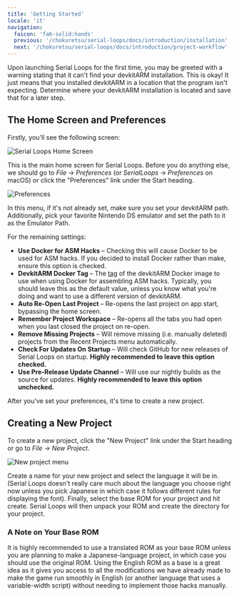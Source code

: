 ```yaml
---
title: 'Getting Started'
locale: 'it'
navigation:
  faicon: 'fa6-solid:hands'
  previous: '/chokuretsu/serial-loops/docs/introduction/installation'
  next: '/chokuretsu/serial-loops/docs/introduction/project-workflow'
---
```


Upon launching Serial Loops for the first time, you may be greeted with a warning stating that it can't find your devkitARM installation.
This is okay! It just means that you installed devkitARM in a location that the program isn't expecting. Determine where your devkitARM installation
is located and save that for a later step.

## The Home Screen and Preferences
Firstly, you'll see the following screen:

![Serial Loops Home Screen](/images/chokuretsu/serial-loops/home-screen.png)

This is the main home screen for Serial Loops. Before you do anything else, we should go to _File_ &rarr; _Preferences_ (or _SerialLoops_ &rarr; _Preferences_ on macOS) or click the "Preferences" link under the Start heading.

![Preferences](/images/chokuretsu/serial-loops/preferences.png)

In this menu, if it's not already set, make sure you set your devkitARM path. Additionally, pick your favorite Nintendo DS emulator and set the path to
it as the Emulator Path.

For the remaining settings:

* **Use Docker for ASM Hacks** &ndash; Checking this will cause Docker to be used for ASM hacks. If you decided to install Docker rather than make,
  ensure this option is checked.
* **DevkitARM Docker Tag** &ndash; The [tag](https://hub.docker.com/r/devkitpro/devkitarm/tags) of the devkitARM Docker image to use when using Docker
  for assembling ASM hacks. Typically, you should leave this as the default value, unless you know what you're doing and want to use a different version
  of devkitARM.
* **Auto Re-Open Last Project** &ndash; Re-opens the last project on app start, bypassing the home screen.
* **Remember Project Workspace** &ndash; Re-opens all the tabs you had open when you last closed the project on re-open.
* **Remove Missing Projects** &ndash; Will remove missing (i.e. manually deleted) projects from the Recent Projects menu automatically.
* **Check For Updates On Startup** &ndash; Will check GitHub for new releases of Serial Loops on startup. **Highly recommended to leave this option checked.**
* **Use Pre-Release Update Channel** &ndash; Will use our nightly builds as the source for updates. **Highly recommended to leave this option unchecked.**

After you've set your preferences, it's time to create a new project.

## Creating a New Project
To create a new project, click the "New Project" link under the Start heading or go to _File_ &rarr; _New Project_.

![New project menu](/images/chokuretsu/serial-loops/project-creation.png)

Create a name for your new project and select the language it will be in. (Serial Loops doesn't really care much about the language you choose right now
unless you pick Japanese in which case it follows different rules for displaying the font). Finally, select the base ROM for your project and hit create.
Serial Loops will then unpack your ROM and create the directory for your project.

### A Note on Your Base ROM
It is highly recommended to use a translated ROM as your base ROM unless you are planning to make a Japanese-language project, in which case you should use the original ROM. Using the English ROM as a base is a great idea as it gives you access to all the modifications we have already made to make the
game run smoothly in English (or another language that uses a variable-width script) without needing to implement those hacks manually.